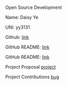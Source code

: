 Open Source Development

Name: Daisy Ye

UNI: yy3131

Github: [link](https://github.com/daisyye0730)

GitHub README: [link](https://github.com/daisyye0730/daisyye0730/blob/main/README.md)

GitHub README: [link](https://github.com/daisyye0730/daisyye0730/blob/main/README.md)

Project Proposal
[project](./projects/python/numpy_main_project.md)

Project Contributions
[bug](./projects/python/numpy.md)
